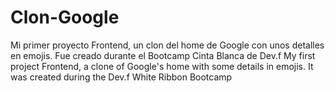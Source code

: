 # Clon-Google
Mi primer proyecto Frontend, un clon del home de Google con unos detalles en emojis.
Fue creado durante el Bootcamp Cinta Blanca de Dev.f
My first project Frontend, a clone of Google's home with some details in emojis. It was created during the Dev.f White Ribbon Bootcamp
